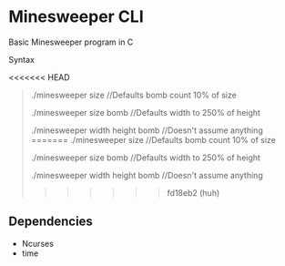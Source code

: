 # Minesweeper CLI

Basic Minesweeper program in C

Syntax

<<<<<<< HEAD
>./minesweeper size                  //Defaults bomb count 10% of size
>
>./minesweeper size bomb             //Defaults width to 250% of height
>
>./minesweeper width height bomb     //Doesn't assume anything
=======
>./minesweeper size                 //Defaults bomb count 10% of size
>
>./minesweeper size bomb            //Defaults width to 250% of height
>
>./minesweeper width height bomb    //Doesn't assume anything
>>>>>>> fd18eb2 (huh)

## Dependencies
- Ncurses
- time
